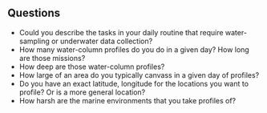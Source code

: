 ## Questions
- Could you describe the tasks in your daily routine that require water-sampling or underwater data collection?
- How many water-column profiles do you do in a given day? How long are those missions?
- How deep are those water-column profiles?
- How large of an area do you typically canvass in a given day of profiles?
- Do you have an exact latitude, longitude for the locations you want to profile? Or is a more general location?
- How harsh are the marine environments that you take profiles of?